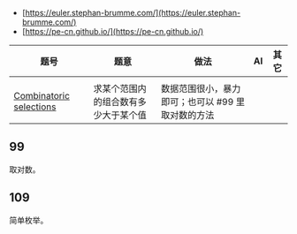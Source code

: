 - [https://euler.stephan-brumme.com/](https://euler.stephan-brumme.com/)
- [https://pe-cn.github.io/](https://pe-cn.github.io/)

| 题号      | 题意 | 做法 | AI | 其它 |
| ----------- | ----------- |  ----------- |  ----------- |  ----------- |
| | | | | |
| [Combinatoric selections](https://projecteuler.net/problem=53)| 求某个范围内的组合数有多少大于某个值 | 数据范围很小，暴力即可；也可以 #99 里取对数的方法 |  | |

## 99
取对数。

## 109
简单枚举。

